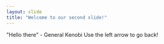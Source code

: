 ```yaml
---
layout: slide
title: "Welcome to our second slide!"
---
```

"Hello there" - General Kenobi
Use the left arrow to go back!
